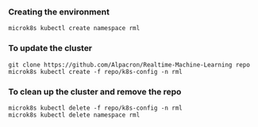 ### Creating the environment
```
microk8s kubectl create namespace rml
```

### To update the cluster

```commandline
git clone https://github.com/Alpacron/Realtime-Machine-Learning repo
microk8s kubectl create -f repo/k8s-config -n rml
```

### To clean up the cluster and remove the repo
```commandline
microk8s kubectl delete -f repo/k8s-config -n rml
microk8s kubectl delete namespace rml
```